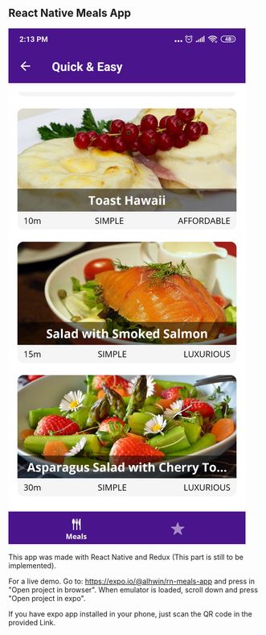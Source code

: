 ## React Native Meals App

![App demo image](https://github.com/RodrigoVila/rn-meals-app/blob/master/meals.jpg?raw=true&s=200)

This app was made with React Native and Redux (This part is still to be implemented).

For a live demo. Go to: https://expo.io/@alhwin/rn-meals-app and press in "Open project in browser". When emulator is loaded, scroll down and press "Open project in expo".

If you have expo app installed in your phone, just scan the QR code in the provided Link.

